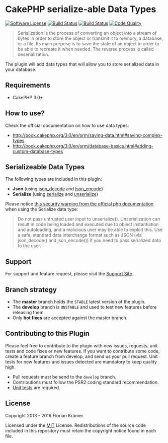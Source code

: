 CakePHP serialize-able Data Types
=================================

[![Software License](https://img.shields.io/badge/license-MIT-brightgreen.svg?style=flat-square)](LICENSE.txt)
[![Build Status](https://img.shields.io/travis/burzum/cakephp-serialize-data-types/master.svg?style=flat-square)](https://travis-ci.org/burzum/cakephp-serialize-data-types)
[![Build Status](https://img.shields.io/coveralls/burzum/cakephp-serialize-data-types/master.svg?style=flat-square)](https://coveralls.io/r/burzum/cakephp-serialize-data-types)
[![Code Quality](https://img.shields.io/scrutinizer/g/burzum/cakephp-serialize-data-types/master.svg?style=flat-square)](https://coveralls.io/r/burzum/cakephp-serialize-data-types)

> Serialization is the process of converting an object into a stream of bytes in order to store the object or transmit it to memory, a database, or a file. Its main purpose is to save the state of an object in order to be able to recreate it when needed. The reverse process is called deserialization.

The plugin will add data types that will allow you to store serialized data in your database.


Requirements
------------

* CakePHP 3.0+

How to use?
-----------

Check the official documentation on how to use data types:

* http://book.cakephp.org/3.0/en/orm/saving-data.html#saving-complex-types
* http://book.cakephp.org/3.0/en/orm/database-basics.html#adding-custom-database-types

Serializeable Data Types
------------------------

The following types are included in this plugin:

* **Json** (using [json_decode](http://php.net/manual/en/function.json-decode.php) and [json_encode](http://php.net/manual/en/function.json-encode.php))
* **Serialize** (using [serialize](http://php.net/manual/en/function.serialize.php) and [unserialize](http://php.net/manual/en/function.unserialize.php))

Please notice [this security warning from the official php documentation](http://php.net/manual/en/function.unserialize.php) when using the Serialize data type:

> Do not pass untrusted user input to unserialize(). Unserialization can result in code being loaded and executed due to object instantiation and autoloading, and a malicious user may be able to exploit this. Use a safe, standard data interchange format such as JSON (via json_decode() and json_encode()) if you need to pass serialized data to the user.

Support
-------

For support and feature request, please visit the [Support Site](https://github.com/burzum/cakephp-serialize-data-types/issues).

Branch strategy
-------------

* The **master** branch holds the `STABLE` latest version of the plugin.
* The **develop** branch is `UNSTABLE` and used to test new features before releasing them.
* Only **hot fixes** are accepted against the master branch.

Contributing to this Plugin
---------------------------

Please feel free to contribute to the plugin with new issues, requests, unit tests and code fixes or new features. If you want to contribute some code, create a feature branch from develop, and send us your pull request. Unit tests for new features and issues detected are mandatory to keep quality high.

* Pull requests must be send to the ```develop``` branch.
* Contributions must follow the PSR2 coding standard recommendation.
* [Unit tests](http://book.cakephp.org/3.0/en/development/testing.html) are required.

License
-------

Copyright 2013 - 2016 Florian Krämer

Licensed under the [MIT](http://www.opensource.org/licenses/mit-license.php) License. Redistributions of the source code included in this repository must retain the copyright notice found in each file.
